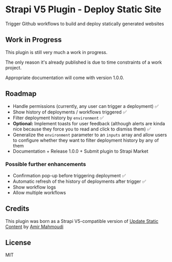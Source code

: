 # Strapi V5 Plugin - Deploy Static Site

Trigger Github workflows to build and deploy statically generated websites

## Work in Progress
This plugin is still very much a work in progress.

The only reason it's already published is due to time constraints of a work project.

Appropriate documentation will come with version 1.0.0.

## Roadmap
- Handle permissions (currently, any user can trigger a deployment) ✅
- Show history of deployments / workflows triggered ✅
- Filter deployment history by `environment` ✅
- **Optional:** Implement toasts for user feedback (although alerts are kinda nice because they force you to read and click to dismiss them) ✅
- Generalize the `environment` parameter to an `inputs` array and allow users to configure whether they want to filter deployment history by any of them
- Documentation + Release 1.0.0 + Submit plugin to Strapi Market

### Possible further enhancements
- Confirmation pop-up before triggering deployment ✅
- Automatic refresh of the history of deployments after trigger ✅
- Show workflow logs
- Allow multiple workflows

## Credits
This plugin was born as a Strapi V5-compatible version of [Update Static Content](https://github.com/everythinginjs/strapi-plugin-update-static-content) by [Amir Mahmoudi](https://github.com/everythinginjs)

## License
MIT